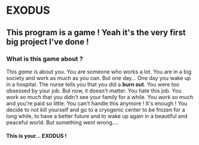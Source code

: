 # EXODUS
## This program is a game ! Yeah it's the very first big project I've done !

### What is this game about ?
This _game_ is about you. You are someone who works a lot. You are in a big society and work as much as you can. But one day... One day you wake up in a hospital. The nurse tells you that you did a __burn out__. You were too obsessed by your job. But now, it doesn't matter. You hate this job. You work so much that you didn't see your family for a while. You work so much and you're paid so little. You can't handle this anymore ! It's enough ! You decide to not kill yourself and go to a cryogenic center to be frozen for a long while, to have a better future and to wake up again in a beautiful and peaceful world. But something went wrong....
#### This is your... __EXODUS__ !

